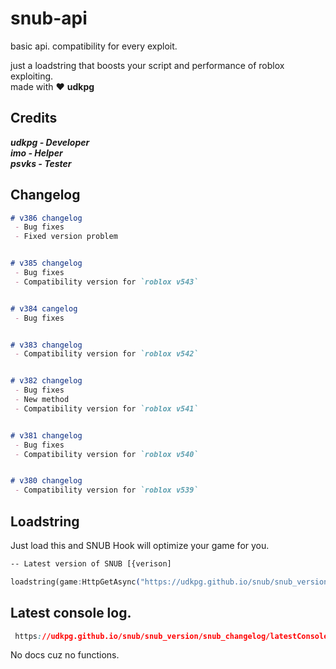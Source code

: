 # snub-api
basic api. compatibility for every exploit.

just a loadstring that boosts your script and performance of roblox exploiting.  
made with :heart: **udkpg**

## Credits
 ***udkpg - Developer***  
 ***imo - Helper***  
 ***psvks - Tester***  

## Changelog
```markdown
# v386 changelog
 - Bug fixes
 - Fixed version problem


# v385 changelog
 - Bug fixes
 - Compatibility version for `roblox v543`


# v384 cangelog
 - Bug fixes


# v383 changelog
 - Compatibility version for `roblox v542`


# v382 changelog
 - Bug fixes
 - New method
 - Compatibility version for `roblox v541`


# v381 changelog
 - Bug fixes
 - Compatibility version for `roblox v540`


# v380 changelog
 - Compatibility version for `roblox v539`


```
## Loadstring

Just load this and SNUB Hook will optimize your game for you.
```css
-- Latest version of SNUB [{verison]

loadstring(game:HttpGetAsync("https://udkpg.github.io/snub/snub_version/snub_385.lua"))()
```

## Latest console log.

```css
 https://udkpg.github.io/snub/snub_version/snub_changelog/latestConsole.log
```

No docs cuz no functions.
